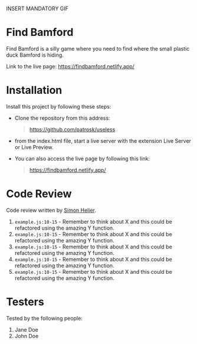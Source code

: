 INSERT MANDATORY GIF

# Find Bamford

Find Bamford is a silly game where you need to find where the small plastic duck Bamford is hiding.

Link to the live page: https://findbamford.netlify.app/

# Installation

Install this project by following these steps:

-   Clone the repository from this address:

    > https://github.com/patrosk/useless

-   from the index.html file, start a live server with the extension Live Server or Live Preview.

-   You can also access the live page by following this link:
    > https://findbamford.netlify.app/

# Code Review

Code review written by [Simon Helier](https://github.com/Sakariash).

1. `example.js:10-15` - Remember to think about X and this could be refactored using the amazing Y function.
1. `example.js:10-15` - Remember to think about X and this could be refactored using the amazing Y function.
1. `example.js:10-15` - Remember to think about X and this could be refactored using the amazing Y function.
1. `example.js:10-15` - Remember to think about X and this could be refactored using the amazing Y function.
1. `example.js:10-15` - Remember to think about X and this could be refactored using the amazing Y function.

# Testers

Tested by the following people:

1. Jane Doe
2. John Doe
